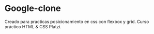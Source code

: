 # Google-clone
Creado para practicas posicionamiento en css con flexbox y grid.
Curso práctico HTML & CSS Platzi. 
